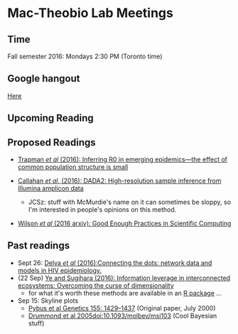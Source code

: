 # Mac-Theobio Lab Meetings

## Time

Fall semester 2016: Mondays 2:30 PM (Toronto time)

## Google hangout

[Here](http://tinyurl.com/theobio-lab-meeting)

## Upcoming Reading

## Proposed Readings

- [Trapman *et al* (2016): Inferring R0 in emerging epidemics—the effect of common population structure is small](http://rsif.royalsocietypublishing.org/content/13/121/20160288)

- [Callahan *et al.* (2016): DADA2: High-resolution sample inference from Illumina 
  amplicon data](http://www.nature.com/nmeth/journal/v13/n7/full/nmeth.3869.html)
    - JCSz: stuff with McMurdie's name on it can sometimes be sloppy, so I'm
	interested in people's opinions on this method.

- [Wilson *et al* (2016 arxiv):  Good Enough Practices in Scientific Computing](http://arxiv.org/pdf/1609.00037v1.pdf)

## Past readings

- Sept 26: [Delva *et al* (2016):Connecting the dots: network data and models in HIV epidemiology.](http://www.ncbi.nlm.nih.gov/pubmed/27314176)
- (22 Sep) [Ye and Sugihara (2016): Information leverage in interconnected ecosystems: Overcoming the curse of dimensionality](http://science.sciencemag.org/content/353/6302/922)
	- for what it's worth these methods are available in an [R package](https://github.com/ha0ye/rEDM) ...
- Sep 15: Skyline plots
	- [Pybus et al Genetics 155: 1429–1437](http://www.genetics.org/content/155/3/1429.short) (Original paper, July 2000) 
	- [Drummond et al 2005doi:10.1093/molbev/msi103](http://mbe.oxfordjournals.org/content/22/5/1185.short) (Cool Bayesian stuff)
